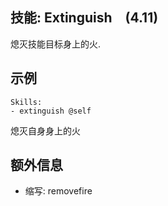 技能: Extinguish　(4.11)
--------------------------

熄灭技能目标身上的火.

示例
--------

    Skills:
    - extinguish @self

熄灭自身身上的火

额外信息
-------

- 缩写: removefire